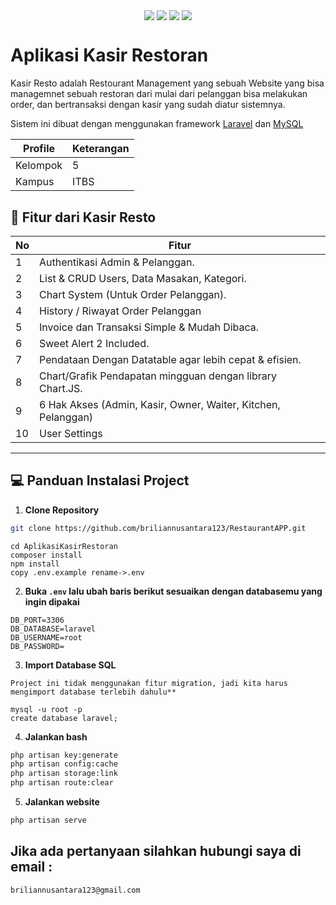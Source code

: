 <p align="center">
<img align="center" src="http://ForTheBadge.com/images/badges/built-with-love.svg"> <img align="center" src="http://ForTheBadge.com/images/badges/uses-html.svg"> <img align="center" src="http://ForTheBadge.com/images/badges/makes-people-smile.svg"> <img align="center" src="http://ForTheBadge.com/images/badges/built-by-developers.svg">
</p>

# Aplikasi Kasir Restoran 
Kasir Resto adalah Restourant Management yang sebuah Website yang bisa managemnet  sebuah restoran dari mulai dari pelanggan bisa melakukan order, dan bertransaksi dengan kasir yang sudah diatur sistemnya.

Sistem ini dibuat dengan menggunakan framework <a href="https://laravel.com/">Laravel</a> dan <a href="https://www.mysql.com/">MySQL</a>

| Profile  | Keterangan  |
|----------|-------------|
| Kelompok | 5           |
| Kampus   | ITBS        |


## 📌 Fitur dari Kasir Resto

| No  | Fitur                                                      |
|-----|------------------------------------------------------------|
|  1  | Authentikasi Admin & Pelanggan.                            |
|  2  | List & CRUD Users, Data Masakan, Kategori.                 |
|  3  | Chart System (Untuk Order Pelanggan).                      |
|  4  | History / Riwayat Order Pelanggan                          |
|  5  | Invoice dan Transaksi Simple & Mudah Dibaca.               |
|  6  | Sweet Alert 2 Included.                                    |
|  7  | Pendataan Dengan Datatable agar lebih cepat & efisien.     |
|  8  | Chart/Grafik Pendapatan mingguan dengan library Chart.JS.  |
|  9  | 6 Hak Akses (Admin, Kasir, Owner, Waiter, Kitchen, Pelanggan)       |
| 10  | User Settings                                              |

------------
## 💻 Panduan Instalasi Project

1. **Clone Repository**
```bash
git clone https://github.com/briliannusantara123/RestaurantAPP.git
```

```
cd AplikasiKasirRestoran
composer install
npm install
copy .env.example rename->.env
```
2. **Buka ```.env``` lalu ubah baris berikut sesuaikan dengan databasemu yang ingin dipakai**
```
DB_PORT=3306
DB_DATABASE=laravel
DB_USERNAME=root
DB_PASSWORD=
```

3. **Import Database SQL**
```
Project ini tidak menggunakan fitur migration, jadi kita harus mengimport database terlebih dahulu**
```
```
mysql -u root -p
create database laravel;
```

4. **Jalankan bash**
```bash
php artisan key:generate
php artisan config:cache
php artisan storage:link
php artisan route:clear
```

5. **Jalankan website**
```bash
php artisan serve
```

## Jika ada pertanyaan silahkan hubungi saya di email :

```
briliannusantara123@gmail.com
```
